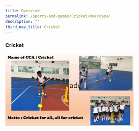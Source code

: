 ```yaml
---
title: Overview
permalink: /sports-and-games/Cricket/overview/
description: ""
third_nav_title: Cricket
---
```

### Cricket

<img src="/images/cr2.png" style="width:80%">